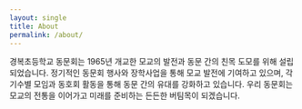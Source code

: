 ```yaml
---
layout: single
title: About
permalink: /about/
---
```


경복초등학교 동문회는 1965년 개교한 모교의 발전과 동문 간의 친목 도모를 위해 설립되었습니다.
정기적인 동문회 행사와 장학사업을 통해 모교 발전에 기여하고 있으며, 각 기수별 모임과 동호회 활동을 통해 동문 간의 유대를 강화하고 있습니다.
우리 동문회는 모교의 전통을 이어가고 미래를 준비하는 든든한 버팀목이 되겠습니다.
